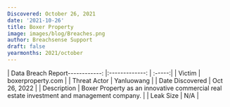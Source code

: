 ```yaml
---
Discovered: October 26, 2021
date: '2021-10-26'
title: Boxer Property
image: images/blog/Breaches.png
author: Breachsense Support
draft: false
yearmonths: 2021/october
---
```


| Data Breach Report------------:     |:-------------:    | :-----:|
| Victim      | boxerproperty.com      | 
| Threat Actor      | Yanluowang      | 
| Date Discovered      | Oct 26, 2022      | 
| Description      | Boxer Property as an innovative commercial real estate investment and management company.      | 
| Leak Size      | N/A      | 

